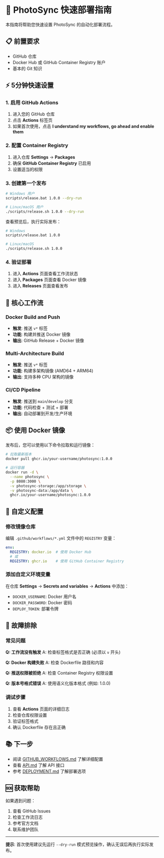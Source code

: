 # 🚀 PhotoSync 快速部署指南

本指南将帮助您快速设置 PhotoSync 的自动化部署流程。

## 📋 前置要求

- GitHub 仓库
- Docker Hub 或 GitHub Container Registry 账户
- 基本的 Git 知识

## ⚡ 5分钟快速设置

### 1. 启用 GitHub Actions

1. 进入您的 GitHub 仓库
2. 点击 **Actions** 标签页
3. 如果首次使用，点击 **I understand my workflows, go ahead and enable them**

### 2. 配置 Container Registry

1. 进入仓库 **Settings** → **Packages**
2. 确保 **GitHub Container Registry** 已启用
3. 设置适当的权限

### 3. 创建第一个发布

```bash
# Windows 用户
scripts\release.bat 1.0.0 --dry-run

# Linux/macOS 用户
./scripts/release.sh 1.0.0 --dry-run
```

查看预览后，执行实际发布：

```bash
# Windows
scripts\release.bat 1.0.0

# Linux/macOS
./scripts/release.sh 1.0.0
```

### 4. 验证部署

1. 进入 **Actions** 页面查看工作流状态
2. 进入 **Packages** 页面查看 Docker 镜像
3. 进入 **Releases** 页面查看发布

## 🎯 核心工作流

### Docker Build and Push
- **触发**: 推送 `v*` 标签
- **功能**: 构建并推送 Docker 镜像
- **输出**: GitHub Release + Docker 镜像

### Multi-Architecture Build
- **触发**: 推送 `v*` 标签
- **功能**: 构建多架构镜像 (AMD64 + ARM64)
- **输出**: 支持多种 CPU 架构的镜像

### CI/CD Pipeline
- **触发**: 推送到 `main`/`develop` 分支
- **功能**: 代码检查 + 测试 + 部署
- **输出**: 自动部署到开发/生产环境

## 📦 使用 Docker 镜像

发布后，您可以使用以下命令拉取和运行镜像：

```bash
# 拉取最新版本
docker pull ghcr.io/your-username/photosync:1.0.0

# 运行容器
docker run -d \
  --name photosync \
  -p 8080:3000 \
  -v photosync-storage:/app/storage \
  -v photosync-data:/app/data \
  ghcr.io/your-username/photosync:1.0.0
```

## 🔧 自定义配置

### 修改镜像仓库

编辑 `.github/workflows/*.yml` 文件中的 `REGISTRY` 变量：

```yaml
env:
  REGISTRY: docker.io  # 使用 Docker Hub
  # 或
  REGISTRY: ghcr.io    # 使用 GitHub Container Registry
```

### 添加自定义环境变量

在仓库 **Settings** → **Secrets and variables** → **Actions** 中添加：

- `DOCKER_USERNAME`: Docker 用户名
- `DOCKER_PASSWORD`: Docker 密码
- `DEPLOY_TOKEN`: 部署令牌

## 🚨 故障排除

### 常见问题

**Q: 工作流没有触发**
A: 检查标签格式是否正确 (必须以 `v` 开头)

**Q: Docker 构建失败**
A: 检查 Dockerfile 路径和内容

**Q: 推送权限被拒绝**
A: 检查 Container Registry 权限设置

**Q: 版本号格式错误**
A: 使用语义化版本格式 (例如: 1.0.0)

### 调试步骤

1. 查看 **Actions** 页面的详细日志
2. 检查仓库权限设置
3. 验证标签格式
4. 确认 Dockerfile 存在且正确

## 📚 下一步

- 阅读 [GITHUB_WORKFLOWS.md](./GITHUB_WORKFLOWS.md) 了解详细配置
- 查看 [API.md](./API.md) 了解 API 接口
- 参考 [DEPLOYMENT.md](./DEPLOYMENT.md) 了解部署选项

## 🆘 获取帮助

如果遇到问题：

1. 查看 GitHub Issues
2. 检查工作流日志
3. 参考官方文档
4. 联系维护团队

---

**提示**: 首次使用建议先运行 `--dry-run` 模式预览操作，确认无误后再执行实际发布。

